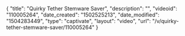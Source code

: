 {
    "title": "Quirky Tether Stemware Saver",
    "description": "",
    "videoid": "110005264",
    "date_created": "1502525213",
    "date_modified": "1504283449",
    "type": "captivate",
    "layout": "video",
    "url": "\/v\/quirky-tether-stemware-saver\/110005264"
}